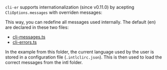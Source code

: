 `cli-er` supports internationalization (since v0.11.0) by acepting `CliOptions.messages` with overriden messages:

This way, you can redefine all messages used internally. The default (en) are declared in these two files:
- [cli-messages.ts](/src/cli-messages.ts)
- [cli-errors.ts](/src/cli-errors.ts)

In the example from this folder, the current language used by the user is stored in a configuration file (`.intlclirc.json`). This is then used to load the correct messages from the intl folder.